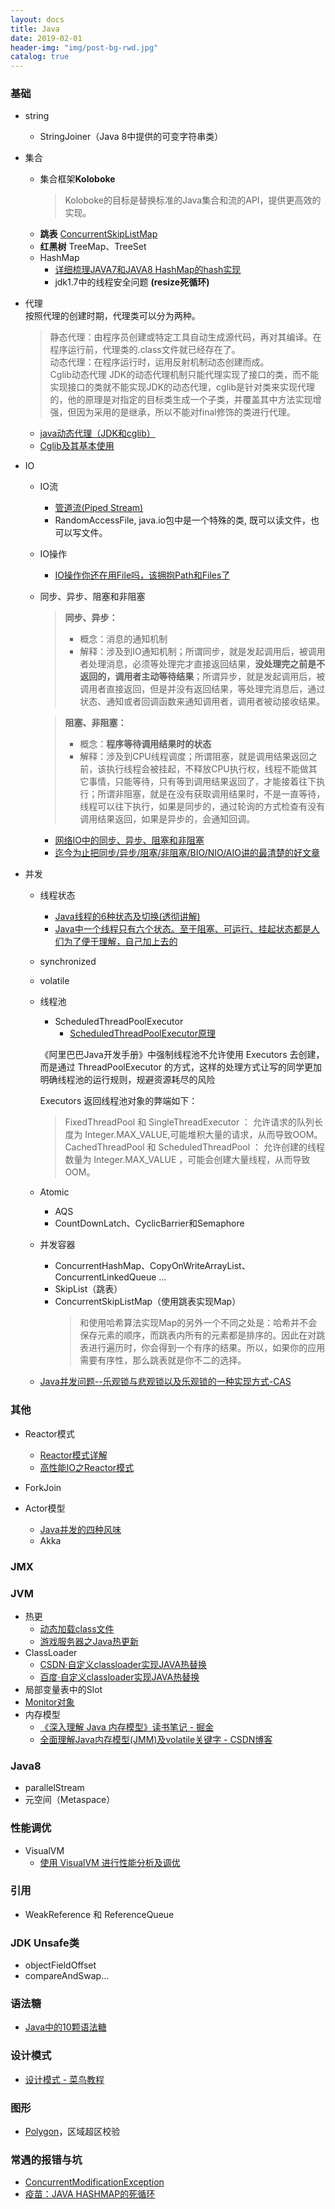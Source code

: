 ```yaml
---
layout: docs
title: Java
date: 2019-02-01
header-img: "img/post-bg-rwd.jpg"
catalog: true
---
```


### 基础
* string
	* StringJoiner（Java 8中提供的可变字符串类）

* 集合
	* 集合框架**Koloboke**  
		> Koloboke的目标是替换标准的Java集合和流的API，提供更高效的实现。
	* **跳表** [ConcurrentSkipListMap](https://blog.csdn.net/sunxianghuang/article/details/52221913)
	* **红黑树** TreeMap、TreeSet
	* HashMap
		* [详细梳理JAVA7和JAVA8 HashMap的hash实现](https://blog.csdn.net/u013453787/article/details/84702992)
		* jdk1.7中的线程安全问题 **(resize死循环)**

* 代理  
	按照代理的创建时期，代理类可以分为两种。 
	> 静态代理：由程序员创建或特定工具自动生成源代码，再对其编译。在程序运行前，代理类的.class文件就已经存在了。  
	> 动态代理：在程序运行时，运用反射机制动态创建而成。  
	Cglib动态代理 
	> JDK的动态代理机制只能代理实现了接口的类，而不能实现接口的类就不能实现JDK的动态代理，cglib是针对类来实现代理的，他的原理是对指定的目标类生成一个子类，并覆盖其中方法实现增强，但因为采用的是继承，所以不能对final修饰的类进行代理。
	
	* [java动态代理（JDK和cglib）](http://www.cnblogs.com/jqyp/archive/2010/08/20/1805041.html)
	* [Cglib及其基本使用](https://www.cnblogs.com/xrq730/p/6661692.html)

* IO
	* IO流
		* [管道流(Piped Stream)](https://www.cnblogs.com/skywang12345/p/io_04.html)
		* RandomAccessFile, java.io包中是一个特殊的类, 既可以读文件，也可以写文件。

	* IO操作
		* [IO操作你还在用File吗，该拥抱Path和Files了](https://www.sohu.com/a/132459571_654433)

	* 同步、异步、阻塞和非阻塞
		> **同步、异步：**  
		> * 概念：消息的通知机制
		> * 解释：涉及到IO通知机制；所谓同步，就是发起调用后，被调用者处理消息，必须等处理完才直接返回结果，**没处理完之前是不返回的，调用者主动等待结果**；所谓异步，就是发起调用后，被调用者直接返回，但是并没有返回结果，等处理完消息后，通过状态、通知或者回调函数来通知调用者，调用者被动接收结果。
		
		> **阻塞、非阻塞：**  
		> * 概念：**程序等待调用结果时的状态**
		> * 解释：涉及到CPU线程调度；所谓阻塞，就是调用结果返回之前，该执行线程会被挂起，不释放CPU执行权，线程不能做其它事情，只能等待，只有等到调用结果返回了，才能接着往下执行；所谓非阻塞，就是在没有获取调用结果时，不是一直等待，线程可以往下执行，如果是同步的，通过轮询的方式检查有没有调用结果返回，如果是异步的，会通知回调。
		
		* [网络IO中的同步、异步、阻塞和非阻塞](https://drugbean.club/2019/02/14/%E7%BD%91%E7%BB%9CIO%E4%B8%AD%E7%9A%84%E5%90%8C%E6%AD%A5-%E5%BC%82%E6%AD%A5-%E9%98%BB%E5%A1%9E%E5%92%8C%E9%9D%9E%E9%98%BB%E5%A1%9E/)
		* [迄今为止把同步/异步/阻塞/非阻塞/BIO/NIO/AIO讲的最清楚的好文章](https://juejin.im/post/5cff70c0f265da1ba56b14fd)

* 并发
	* 线程状态
		* [Java线程的6种状态及切换(透彻讲解)](https://blog.csdn.net/pange1991/article/details/53860651)
		* [Java中一个线程只有六个状态。至于阻塞、可运行、挂起状态都是人们为了便于理解，自己加上去的](https://www.cnblogs.com/GooPolaris/p/8079490.html)
	* synchronized
	* volatile 
	* 线程池  
		* ScheduledThreadPoolExecutor
			* [ScheduledThreadPoolExecutor原理](https://blog.csdn.net/luanmousheng/article/details/77816412)
		
		《阿里巴巴Java开发手册》中强制线程池不允许使用 Executors 去创建，而是通过 ThreadPoolExecutor 的方式，这样的处理方式让写的同学更加明确线程池的运行规则，规避资源耗尽的风险

		Executors 返回线程池对象的弊端如下：
		> FixedThreadPool 和 SingleThreadExecutor ： 允许请求的队列长度为 Integer.MAX_VALUE,可能堆积大量的请求，从而导致OOM。  
		> CachedThreadPool 和 ScheduledThreadPool ： 允许创建的线程数量为 Integer.MAX_VALUE ，可能会创建大量线程，从而导致OOM。
	* Atomic
		* AQS
		* CountDownLatch、CyclicBarrier和Semaphore

	* 并发容器
		* ConcurrentHashMap、CopyOnWriteArrayList、ConcurrentLinkedQueue ...
		* SkipList（跳表）
		* ConcurrentSkipListMap（使用跳表实现Map）  
			> 和使用哈希算法实现Map的另外一个不同之处是：哈希并不会保存元素的顺序，而跳表内所有的元素都是排序的。因此在对跳表进行遍历时，你会得到一个有序的结果。所以，如果你的应用需要有序性，那么跳表就是你不二的选择。
	* [Java并发问题--乐观锁与悲观锁以及乐观锁的一种实现方式-CAS](http://www.cnblogs.com/qjjazry/p/6581568.html)


### 其他
* Reactor模式
	* [Reactor模式详解](https://www.cnblogs.com/winner-0715/p/8733787.html)
	* [高性能IO之Reactor模式](https://www.cnblogs.com/doit8791/p/7461479.html)

* ForkJoin
* Actor模型
	* [Java并发的四种风味](http://www.importnew.com/14506.html) 
	* Akka

### JMX

### JVM
* 热更
	* [动态加载class文件](https://zheng12tian.iteye.com/blog/1495037)
	* [游戏服务器之Java热更新](https://www.cnblogs.com/wgslucky/p/9127681.html)
* ClassLoader
	* [CSDN·自定义classloader实现JAVA热替换](https://blog.csdn.net/puhaiyang/article/details/78165465)
	* [百度·自定义classloader实现JAVA热替换](https://www.baidu.com/s?ie=utf8&oe=utf8&wd=自定义classloader实现JAVA热替换&tn=98010089_dg&ch=4)
* 局部变量表中的Slot
* [Monitor对象](https://blog.csdn.net/super_x_man/article/details/81741073)
* 内存模型
	* [《深入理解 Java 内存模型》读书笔记 - 掘金](https://juejin.im/post/5a98c6a16fb9a028cd448965?utm_source=gold_browser_extension)
	* [全面理解Java内存模型(JMM)及volatile关键字 - CSDN博客](http://blog.csdn.net/javazejian/article/details/72772461)


### Java8
* parallelStream
* 元空间（Metaspace）


### 性能调优
* VisualVM
	* [使用 VisualVM 进行性能分析及调优](https://www.ibm.com/developerworks/cn/java/j-lo-visualvm/)


### 引用
* WeakReference 和 ReferenceQueue


### JDK Unsafe类
* objectFieldOffset
* compareAndSwap...


### 语法糖
* [Java中的10颗语法糖](https://www.cnblogs.com/duanxz/p/3916028.html)


### 设计模式
* [设计模式 - 菜鸟教程](http://www.runoob.com/design-pattern/design-pattern-tutorial.html)


### 图形
* [Polygon](https://segmentfault.com/a/1190000007736473)，区域超区校验


### 常遇的报错与坑
* [ConcurrentModificationException](https://www.2cto.com/kf/201403/286536.html)
* [疫苗：JAVA HASHMAP的死循环](https://coolshell.cn/articles/9606.html)